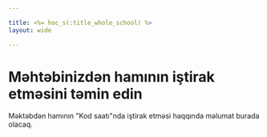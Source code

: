 ```yaml
---

title: <%= hoc_s(:title_whole_school) %>
layout: wide

---
```



# Məhtəbinizdən hamının iştirak etməsini təmin edin

Məktəbdən hamının "Kod saatı"nda iştirak etməsi haqqında məlumat burada olacaq.

